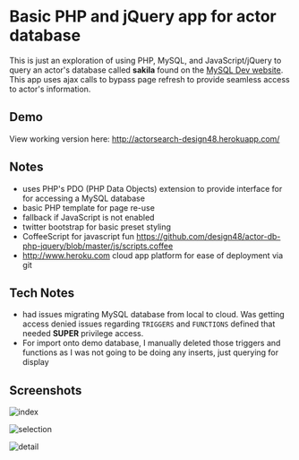 # Basic PHP and jQuery app for actor database

This is just an exploration of using PHP, MySQL, and JavaScript/jQuery to query
an actor's database called **sakila** found on the [MySQL Dev website](http://dev.mysql.com/doc/index-other.html). 
This app uses ajax calls to bypass page refresh to provide seamless access to
actor's information.

## Demo

View working version here: http://actorsearch-design48.herokuapp.com/

## Notes

* uses PHP's PDO (PHP Data Objects) extension to provide interface for for accessing
  a MySQL database
* basic PHP template for page re-use
* fallback if JavaScript is not enabled
* twitter bootstrap for basic preset styling 
* CoffeeScript for javascript fun https://github.com/design48/actor-db-php-jquery/blob/master/js/scripts.coffee
* http://www.heroku.com cloud app platform for ease of deployment via git 

## Tech Notes

* had issues migrating MySQL database from local to cloud. Was getting access denied issues regarding `TRIGGERS` and `FUNCTIONS` defined that needed **SUPER** privilege access. 
* For import onto demo database, I manually deleted those triggers and functions as I was not going to be doing any inserts, just querying for display

## Screenshots

![index](http://content.screencast.com/users/User48/folders/Jing/media/ccbea974-7096-47b8-a258-6163020c3665/00000051.png)

![selection](http://content.screencast.com/users/User48/folders/Jing/media/a294301a-9c7c-465a-b5b6-7317c5893af4/00000052.png)

![detail](http://content.screencast.com/users/User48/folders/Jing/media/4435e7e1-0f65-449b-97d7-db5f52fe5c08/00000053.png)
